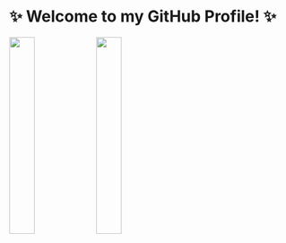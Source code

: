 # ✨  Welcome to my GitHub Profile! ✨  

[<img src="https://user-images.githubusercontent.com/55172514/220561676-8f2aa69d-c052-4a56-8f70-b7c921a4a8b1.png" width=30% />](https://github.com/ProjectPassionKing) 
[<img src="https://user-images.githubusercontent.com/104475739/220800886-ba8cc7d6-4f0d-4e69-b25b-85f34b875dcc.png" width=30% />](https://github.com/DevthanAI)
